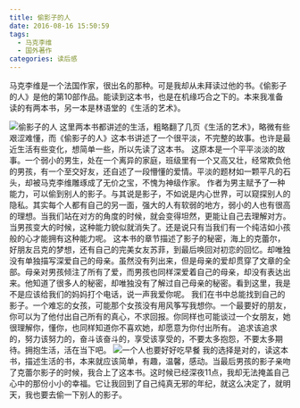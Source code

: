 ```yaml
---
title: 偷影子的人
date: 2016-08-16 15:50:59
tags:
  - 马克李维
  - 国外著作
categories: 读后感
---
```


马克李维是一个法国作家，很出名的那种。可是我却从未拜读过他的书。《偷影子的人》是他的第10部作品。能读到这本书，也是在机缘巧合之下的。本来我准备读的有两本书，另一本是林语堂的《生活的艺术》。



![偷影子的人](http://upload-images.jianshu.io/upload_images/1089029-c91520167b9c41a0.JPG?imageMogr2/auto-orient/strip%7CimageView2/2/w/1240)
          这里两本书都讲述的生活，粗略翻了几页《生活的艺术》，略微有些艰涩难懂，而《偷影子的人》这本书讲述了一个很平淡，不完整的故事。也许是最近生活有些变化，想简单一些，所以先读了这本书。
           这原本是一个平平淡淡的故事。一个弱小的男生，处在一个离异的家庭，班级里有一个又高又壮，经常欺负他的男孩，有一个至交好友，还自述了一段懵懂的爱情。平淡的题材如一颗平凡的石头，却被马克李维雕琢成了无价之宝，不愧为神级作家。
 作者为男主赋予了一种能力，可以偷到别人的影子。与其说是影子，不如说是内心世界，可以窥探别人的隐私。其实每个人都有自己的另一面，强大的人有软弱的地方，弱小的人也有很高的理想。当我们站在对方的角度的时候，就会变得坦然，更能让自己去理解对方。当男孩变大的时候，这种能力貌似就消失了。还是说只有当我们有一个纯洁如小孩般的心才能拥有这种能力呢。
          这本书的章节描述了影子的秘密，海上的克蕾尔，好朋友吕克的梦想，还有自己的完美女友苏菲，到最后唤回对初恋的回忆。却唯独没有单独描写深爱自己的母亲。虽然没有列出来，但是母亲的爱却贯穿了文章的全部。母亲对男孩倾注了所有了爱，而男孩也同样深爱着自己的母亲，却没有表达出来。他知道了很多人的秘密，却唯独没有了解过自己母亲的秘密。看到这里，我是不是应该给我们的妈妈打个电话，说一声我爱你呢。
           我们在书中总能找到自己的影子。一个难忘的女孩，可能那个女孩没有用风筝写我想你。一个最要好的朋友，你可以为了他付出自己所有的真心，不求回报。你同样也可能谈过一个女朋友，她很理解你，懂你，也同样知道你不喜欢她，却愿意为你付出所有。
           追求该追求的，努力该努力的，奋斗该奋斗的，享受该享受的，不要太多抱怨，不要太多期待。拥抱生活，活在当下吧。
![一个人也要好好吃早餐](http://upload-images.jianshu.io/upload_images/1089029-1b4e51795d1035f3.jpg?imageMogr2/auto-orient/strip%7CimageView2/2/w/1240)
           我的选择是对的，读这本书，描述生活的书，本来就应该简单，有趣，温馨，感动。当最后男孩的影子亲吻了克蕾尔影子的时候，我合上了这本书。这时候已经深夜11点，我却无法掩盖自己心中的那份小小的幸福。它让我回到了自己纯真无邪的年纪，就这么决定了，就明天，我也要去偷一下别人的影子。